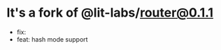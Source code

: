 # It's a fork of @lit-labs/router@0.1.1

- fix: [](https://github.com/lit/lit/pull/3603/files)
- feat: hash mode support
